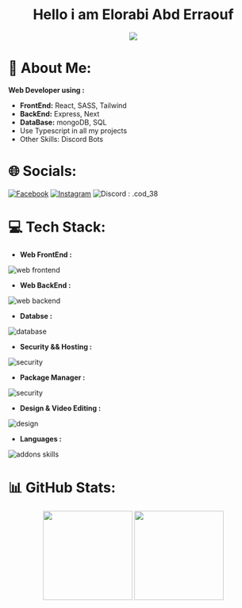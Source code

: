 <h1 align="center">Hello i am Elorabi Abd Erraouf</h1>

<p align="center">
  <img src="https://readme-typing-svg.herokuapp.com?font=Fira+Code&size=25&pause=1000&center=true&width=435&lines=Full+Stack+Web+Developer;Discord.js+Enthusiast;Lover+of+TypeScript+%26+Bun" />
</p>


# 💫 About Me:
**Web Developer using :**
- **FrontEnd:** React, SASS, Tailwind
- **BackEnd:** Express, Next
- **DataBase:** mongoDB, SQL
- Use Typescript in all my projects
- Other Skills: Discord Bots

# 🌐 Socials:
[![Facebook](https://img.shields.io/badge/Facebook-%231877F2.svg?logo=Facebook&logoColor=white)](https://facebook.com/Raouf%20Raouf) 
[![Instagram](https://img.shields.io/badge/Instagram-%23E4405F.svg?logo=Instagram&logoColor=white)](https://instagram.com/raouf._.159) 
![Discord : .cod_38](https://img.shields.io/badge/Discord-%23091dd3.svg?logo=Discord&logoColor=white)

# 💻 Tech Stack:
- **Web FrontEnd :**
<img src="https://skillicons.dev/icons?i=react,html,css,sass,ts,tailwind" alt="web frontend" align="center"/>

- **Web BackEnd :**
<img src="https://skillicons.dev/icons?i=express,next,ts,nodejs" alt="web backend" align="center"/>

- **Databse :**
<img src="https://skillicons.dev/icons?i=mongodb,wordpress,mysql" alt="database" align="center"/>

- **Security && Hosting :**
<img src="https://skillicons.dev/icons?i=vercel,netlify" alt="security" align="center"/>

- **Package Manager :**
<img src="https://skillicons.dev/icons?i=npm,bun,yarn,pnpm" alt="security" align="center"/>

- **Design & Video Editing :**
<img src="https://skillicons.dev/icons?i=figma,ps,pr" alt="design" align="center"/>

- **Languages :**
<img src="https://skillicons.dev/icons?i=js,py,php,c,lua" alt="addons skills" align="center"/>

# 📊 GitHub Stats:
<div align="center">
  <img src="https://github-readme-stats.vercel.app/api?username=RoBoCRAFTYT01&show_icons=true&theme=tokyonight" height="180px"/>
  <img src="https://github-readme-streak-stats.herokuapp.com/?user=RoBoCRAFTYT01&theme=tokyonight" height="180px"/>
</div>

